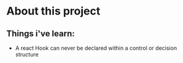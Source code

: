 # About this project

## Things i've learn:
   - A react Hook can never be declared within a control or decision structure